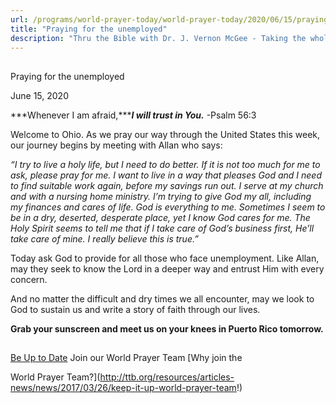 ```yaml
---
url: /programs/world-prayer-today/world-prayer-today/2020/06/15/praying-for-the-unemployed
title: "Praying for the unemployed"
description: "Thru the Bible with Dr. J. Vernon McGee - Taking the whole Word to the whole world"
---
```







## 
 Praying for the unemployed


June 15, 2020




***Whenever I am afraid,******I will trust in You.*** -Psalm 56:3   


Welcome to Ohio. As we pray our way through the United States this week, our journey begins by meeting with Allan who says: 

 *“I try to live a holy life, but I need to do better. If it is not too much for me to ask, please pray for me. I want to live in a way that pleases God and I need to find suitable work again, before my savings run out. I serve at my church and with a nursing home ministry. I’m trying to give God my all, including my finances and cares of life. God is everything to me. Sometimes I seem to be in a dry, deserted, desperate place, yet I know God cares for me. The Holy Spirit seems to tell me that if I take care of God’s business first, He’ll take care of mine. I really believe this is true.”*

Today ask God to provide for all those who face unemployment. Like Allan, may they seek to know the Lord in a deeper way and entrust Him with every concern. 

And no matter the difficult and dry times we all encounter, may we look to God to sustain us and write a story of faith through our lives. 

**Grab your sunscreen and meet us on your knees in Puerto Rico tomorrow.** 







## 




[Be Up to Date](http://feeds.feedburner.com/WorldPrayerToday "World Prayer Today RSS Feed")
Join our World Prayer Team
[Why join the  

World Prayer Team?](http://ttb.org/resources/articles-news/news/2017/03/26/keep-it-up-world-prayer-team!)




